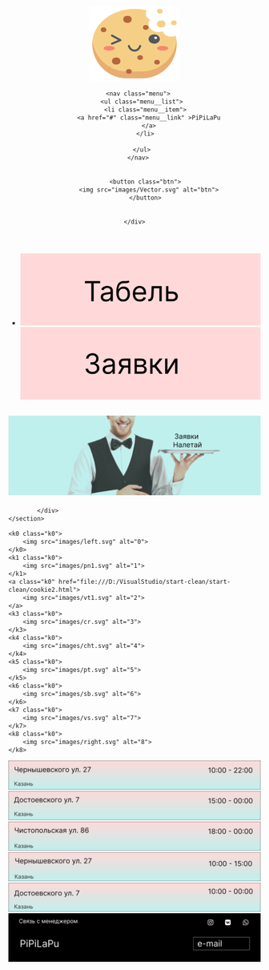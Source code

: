 <!DOCTYPE html>
<html lang="en">
<head>
  <meta charset="UTF-8">
  <meta name="viewport" content="width=device-width, initial-scale=1.0">
  <meta http-equiv="X-UA-Compatible" content="ie=edge">
  <title>Document</title>
  <link rel="preconnect" href="https://fonts.googleapis.com">
<link rel="preconnect" href="https://fonts.gstatic.com" crossorigin>
<link href="https://fonts.googleapis.com/css" rel="stylesheet">
  <link rel="stylesheet" href="css/reset.css">
  <link rel="stylesheet" href="css/style.css">
</head>
<body>
  
<header class="header">
  <div class="container">
    <div class="header__inner">
      <a class="cookie" href="#">
        <img src="images/cookie.svg" alt="">
      </a>
      
      <nav class="menu">
        <ul class="menu__list">
          <li class="menu__item">
            <a href="#" class="menu__link" >PiPiLaPu
            </a>
          </li>
          
        </ul>
      </nav>
      
        
          <button class="btn">
            <img src="images/Vector.svg" alt="btn">
          </button>
              
      
    </div>
</header>

<viva class="viva">
  <div class="container0">
    <div class="mens">
      <nav class="mens__action">
        <ul class="mens__list">
          <li class="mens__item">
            <a href="file:///D:/VisualStudio/start-clean/start-clean/il.html" class="tabel">
              <img src ="images/tabel.svg" alt="pa">
            </a>
            <a href="file:///D:/VisualStudio/start-clean/start-clean/cookie%20хз.html" class="zajavki">
              <img src ="images/zajvki.svg" alt="pd">
            </a>
          </li>
        </ul>
      </nav>
    </div>
  </div>
</viva>


<main class="main">
    <section class="top">
            <div class="top__inner">
                <h1 class="top__title">
                  <img src="images/Frame 93.png" alt="">
                </h1>
                
            </div>
    </section>
</main>
<knop class="knop">
  <div class="vse">
    
    <k0 class="k0">
        <img src="images/left.svg" alt="0">
    </k0>
    <k1 class="k0">
        <img src="images/pn1.svg" alt="1">
    </k1>
    <a class="k0" href="file:///D:/VisualStudio/start-clean/start-clean/cookie2.html">
        <img src="images/vt1.svg" alt="2">
    </a>
    <k3 class="k0">
        <img src="images/cr.svg" alt="3">
    </k3>
    <k4 class="k0">
        <img src="images/cht.svg" alt="4">
    </k4>
    <k5 class="k0">
        <img src="images/pt.svg" alt="5">
    </k5>
    <k6 class="k0">
        <img src="images/sb.svg" alt="6">
    </k6>
    <k7 class="k0">
        <img src="images/vs.svg" alt="7">
    </k7>
    <k8 class="k0">
        <img src="images/right.svg" alt="8">
    </k8>
  </div>
</knop>

<adres class="adres">
  <div class="smens">
    <div class="b1">
    <a class="a1" href="file:///D:/VisualStudio/start-clean/start-clean/i.html">
        <img src="images/a1.svg" alt="aa1">
    </a>
    </div>
    <div class="b2">
      <a2 class="a2" >
        <img src="images/a2.svg">
      </a2>
      </div>
    <div class="b3">
      <a3 class="a3">
        <img src="images/a3.svg" alt="aa3">
      </a3>
    </div>
    <div class="b4">
      <a4 class="a4">
        <img src="images/aa4.svg" alt="aa4">
      </a4>
    </div>
    <div class="b5">
      <a5 class="a5">
        <img src="images/a5.svg" alt="aa5">
      </a5>
    </div>
  </div>  
</adres>

<dno class="dno">
  <div class="dnoo">
    <img src="images/dno.svg" alt="dnooo">
  </div>
</div>

<script src = "js/main.js">

</script> 
</body>
</html>
